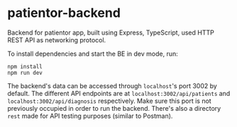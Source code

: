 # patientor-backend
Backend for patientor app, built using Express, TypeScript, used HTTP REST API as networking protocol.

To install dependencies and start the BE in dev mode, run:
```
npm install
npm run dev
```
The backend's data can be accessed through `localhost`'s port 3002 by default. The different API endpoints are at `localhost:3002/api/patients` and `localhost:3002/api/diagnosis` respectively. Make sure this port is not previously occupied in order to run the backend. 
There's also a directory `rest` made for API testing purposes (similar to Postman).
